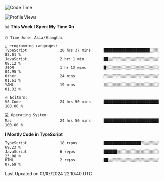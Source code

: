 <!--START_SECTION:waka-->
![Code Time](http://img.shields.io/badge/Code%20Time-6%2C312%20hrs%2047%20mins-blue)

![Profile Views](http://img.shields.io/badge/Profile%20Views-0-blue)

📊 **This Week I Spent My Time On** 

```text
🕑︎ Time Zone: Asia/Shanghai

💬 Programming Languages: 
TypeScript               20 hrs 37 mins      █████████████████████░░░░   83.01 % 
JavaScript               2 hrs 1 min         ██░░░░░░░░░░░░░░░░░░░░░░░   08.12 % 
JSON                     1 hr 13 mins        █░░░░░░░░░░░░░░░░░░░░░░░░   04.95 % 
Other                    24 mins             ░░░░░░░░░░░░░░░░░░░░░░░░░   01.61 % 
YAML                     19 mins             ░░░░░░░░░░░░░░░░░░░░░░░░░   01.32 % 

🔥 Editors: 
VS Code                  24 hrs 50 mins      █████████████████████████   100.00 % 

💻 Operating System: 
Mac                      24 hrs 50 mins      █████████████████████████   100.00 % 
```

**I Mostly Code in TypeScript** 

```text
TypeScript               18 repos            █████████████████░░░░░░░░   69.23 % 
JavaScript               6 repos             ██████░░░░░░░░░░░░░░░░░░░   23.08 % 
HTML                     2 repos             ██░░░░░░░░░░░░░░░░░░░░░░░   07.69 % 
```




 Last Updated on 01/07/2024 22:10:40 UTC
<!--END_SECTION:waka-->
